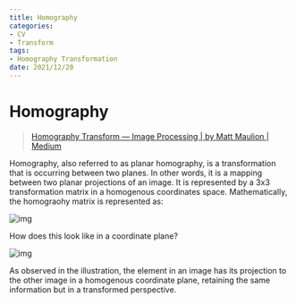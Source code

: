 ```yaml
---
title: Homography
categories:
- CV
- Transform
tags:
- Homography Transformation
date: 2021/12/20
---
```




# Homography

> [Homography Transform — Image Processing | by Matt Maulion | Medium](https://mattmaulion.medium.com/homography-transform-image-processing-eddbcb8e4ff7)

Homography, also referred to as planar homography, is a transformation that is occurring between two planes. In other words, it is a mapping between two planar projections of an image. It is represented by a 3x3 transformation matrix in a homogenous coordinates space. Mathematically, the homograohy matrix is represented as:

![img](https://miro.medium.com/max/978/1*6rzcWyE2qBzmlXewkP2qdA.png)

How does this look like in a coordinate plane?

![img](https://miro.medium.com/max/1330/1*aAuYXY1rdkAu7afYxygF3A.png)

As observed in the illustration, the element in an image has its projection to the other image in a homogenous coordinate plane, retaining the same information but in a transformed perspective.


